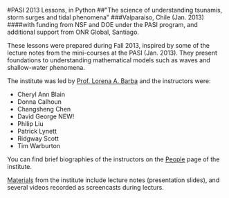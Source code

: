 #PASI 2013 Lessons, in Python 
##"The science of understanding tsunamis, storm surges and tidal phenomena"
###Valparaiso, Chile (Jan. 2013)
####with funding from NSF and DOE under the PASI program, and additional support from ONR Global, Santiago.

These lessons were prepared during Fall 2013, inspired by some of the lecture notes from the mini-courses at the PASI (Jan. 2013). They present foundations to understanding mathematical models such as waves and shallow-water phenomena.

The institute was led by [Prof. Lorena A. Barba](http://lorenabarba.com/)  and the instructors were:

- Cheryl Ann Blain
- Donna Calhoun
- Changsheng Chen
- David George NEW!
- Philip Liu
- Patrick Lynett
- Ridgway Scott
- Tim Warburton

You can find brief biographies of the instructors on the [People](http://www.bu.edu/pasi-tsunami/people/) page of the institute.

[Materials](http://www.bu.edu/pasi-tsunami/materials/) from the institute include lecture notes (presentation slides), and several videos recorded as screencasts during lecturs.

